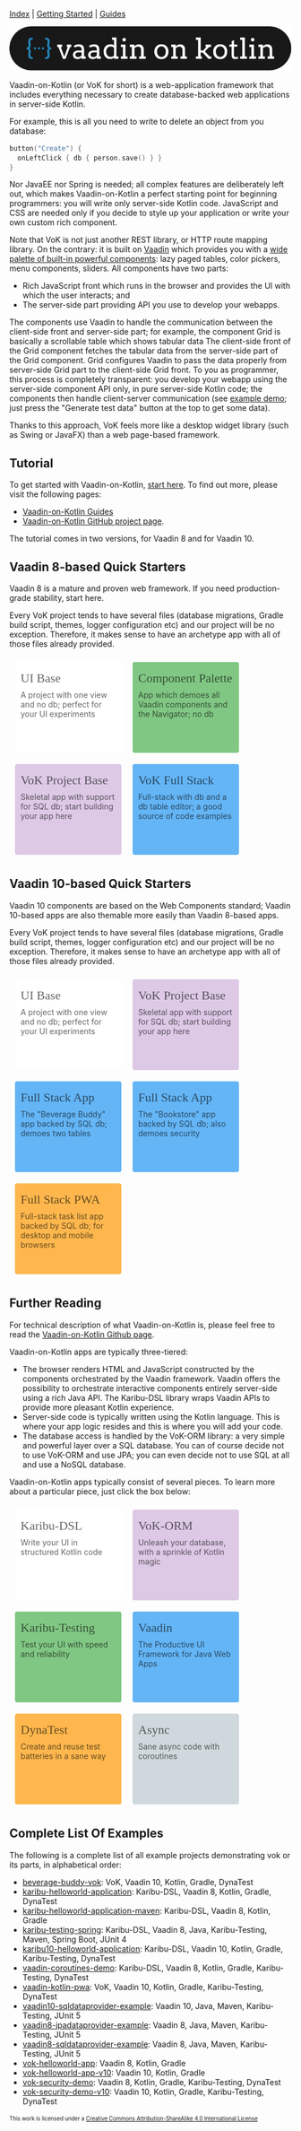 [Index](index.html) | [Getting Started](gettingstarted.html) | [Guides](vok-guides.html)

![VoK Logo](iconography/vok_logo_small.svg)

Vaadin-on-Kotlin (or VoK for short) is a web-application framework that includes everything necessary to create database-backed web applications in server-side Kotlin.

For example, this is all you need to write to delete an object from you database:
```kotlin
button("Create") {
  onLeftClick { db { person.save() } }
}
```

Nor JavaEE nor Spring is needed; all complex features are deliberately left out, which makes Vaadin-on-Kotlin a perfect
starting point for beginning programmers: you will write only server-side Kotlin code.
JavaScript and CSS are needed only if you decide
to style up your application or write your own custom rich component.

Note that VoK is not just another REST library, or HTTP route mapping library. On the contrary: it is built on [Vaadin](https://vaadin.com) which provides you with a
[wide palette of built-in powerful components](https://karibu-uitest.herokuapp.com/): lazy paged tables, color pickers, menu components, sliders.
All components have two parts:

* Rich JavaScript front which runs in the browser and provides the UI with which the user interacts; and
* The server-side part providing API you use to develop your webapps.

The components use Vaadin to handle the communication
between the client-side front and server-side part; for example, the component 
Grid is basically a scrollable table which shows tabular data
The client-side front of the Grid component fetches
the tabular data from the server-side part of the Grid component. Grid configures Vaadin to pass the data properly from server-side Grid
part to the client-side Grid front. To you as programmer, this process is completely transparent:
you develop your webapp using the server-side component API only, in pure server-side Kotlin code; the components then handle
client-server communication
(see [example demo](https://vok-crud.herokuapp.com/crud); just press the "Generate test data" button at the top to get some data).

Thanks to this approach, VoK feels more like a desktop widget library (such as Swing or JavaFX) than a web page-based framework.

## Tutorial

To get started with Vaadin-on-Kotlin, [start here](gettingstarted.html). To find out more, please visit the following pages:

* [Vaadin-on-Kotlin Guides](vok-guides.md)
* [Vaadin-on-Kotlin GitHub project page](https://github.com/mvysny/vaadin-on-kotlin).

The tutorial comes in two versions, for Vaadin 8 and for Vaadin 10.

## Vaadin 8-based Quick Starters

<style>
.box {
  border-radius: 4px;
  padding: 16px 10px;
  margin: 10px;
  width: 170px;
  height: 130px;
  transition: box-shadow 200ms;
  transition-timing-function: cubic-bezier(0.55, 0, 0.1, 1);
  color: rgba(0, 0, 0, 0.6);
  cursor: pointer;
}
.box:hover {
  box-shadow: 0 5px 10px rgba(0,0,0,.15);
}
.app {
  background: rgb(221, 201, 230);
}
.fe {
  background: rgb(129, 199, 132);
}
.md {
  background: rgb(255, 255, 255);
}
.go {
  background: rgb(100, 181, 246);
}
.au {
  background: rgb(255, 183, 77);
}
.pt {
  background: rgb(207, 216, 220);
}
.box .caption {
  font-size: 22px;
  font-family: Arvo, Monaco, serif;
}
.box .body {
  padding-top: 8px;
  font-size: 14px;
}
</style>

Vaadin 8 is a mature and proven web framework. If you need production-grade stability, start here.

Every VoK project tends to have several files (database migrations, Gradle build script, themes, logger configuration etc) and our project will be no exception. Therefore, it makes sense to
have an archetype app with all of those files already provided.

<div style="display: flex; flex-wrap: wrap">
<div onclick="location.href='https://github.com/mvysny/karibu-helloworld-application';" class="box md"><div class="caption">UI Base</div><div class="body">A project with one view and no db; perfect for your UI experiments</div></div>
<div onclick="location.href='https://github.com/mvysny/karibu-dsl/tree/master/karibu-dsl-v8#component-palette-app';" class="box fe"><div class="caption">Component Palette</div><div class="body">App which demoes all Vaadin components and the Navigator; no db</div></div>
<div onclick="location.href='https://github.com/mvysny/vok-helloworld-app';" class="box app"><div class="caption">VoK Project Base</div><div class="body">Skeletal app with support for SQL db; start building your app here</div></div>
<div onclick="location.href='https://github.com/mvysny/vaadin-on-kotlin#example-project';" class="box go"><div class="caption">VoK Full Stack</div><div class="body">Full-stack with db and a db table editor; a good source of code examples</div></div>
</div>

## Vaadin 10-based Quick Starters

Vaadin 10 components are based on the Web Components standard; Vaadin 10-based apps are also themable more easily than Vaadin 8-based apps.

Every VoK project tends to have several files (database migrations, Gradle build script, themes, logger configuration etc) and our project will be no exception. Therefore, it makes sense to
have an archetype app with all of those files already provided.

<div style="display: flex; flex-wrap: wrap">
<div onclick="location.href='https://github.com/mvysny/karibu10-helloworld-application';" class="box md"><div class="caption">UI Base</div><div class="body">A project with one view and no db; perfect for your UI experiments</div></div>
<div onclick="location.href='https://github.com/mvysny/vok-helloworld-app-v10';" class="box app"><div class="caption">VoK Project Base</div><div class="body">Skeletal app with support for SQL db; start building your app here</div></div>
<div onclick="location.href='https://github.com/mvysny/beverage-buddy-vok';" class="box go"><div class="caption">Full Stack App</div><div class="body">The "Beverage Buddy" app backed by SQL db; demoes two tables</div></div>
<div onclick="location.href='https://github.com/mvysny/bookstore-vok';" class="box go"><div class="caption">Full Stack App</div><div class="body">The "Bookstore" app backed by SQL db; also demoes security</div></div>
<div onclick="location.href='https://github.com/mvysny/vaadin-kotlin-pwa';" class="box au"><div class="caption">Full Stack PWA</div><div class="body">Full-stack task list app backed by SQL db; for desktop and mobile browsers</div></div>
</div>

## Further Reading

For technical description of what Vaadin-on-Kotlin is, please feel free to read the [Vaadin-on-Kotlin Github page](https://github.com/mvysny/vaadin-on-kotlin).

Vaadin-on-Kotlin apps are typically three-tiered:

* The browser renders HTML and JavaScript constructed by the components orchestrated by the Vaadin framework. Vaadin offers the possibility to orchestrate
  interactive components entirely server-side using a rich Java API. The Karibu-DSL library wraps Vaadin APIs to provide more pleasant Kotlin experience.
* Server-side code is typically written using the Kotlin language. This is where your app logic resides and this is where you will add your code.
* The database access is handled by the VoK-ORM library: a very simple and powerful layer over a SQL database. You can of course decide not to use
  VoK-ORM and use JPA; you can even decide not to use SQL at all and use a NoSQL database.

Vaadin-on-Kotlin apps typically consist of several pieces. To learn more about a particular piece, just click the box below: 

<div style="display: flex; flex-wrap: wrap">
<div onclick="location.href='https://github.com/mvysny/karibu-dsl';" class="box md"><div class="caption">Karibu-DSL</div><div class="body">Write your UI in structured Kotlin code</div></div>
<div onclick="location.href='https://github.com/mvysny/vok-orm';" class="box app"><div class="caption">VoK-ORM</div><div class="body">Unleash your database, with a sprinkle of Kotlin magic</div></div>
<div onclick="location.href='https://github.com/mvysny/karibu-testing';" class="box fe"><div class="caption">Karibu-Testing</div><div class="body">Test your UI with speed and reliability</div></div>
<div onclick="location.href='https://vaadin.com/';" class="box go"><div class="caption">Vaadin</div><div class="body">The Productive UI Framework for Java Web Apps</div></div>
<div onclick="location.href='https://github.com/mvysny/dynatest';" class="box au"><div class="caption">DynaTest</div><div class="body">Create and reuse test batteries in a sane way</div></div>
<div onclick="location.href='https://github.com/mvysny/vaadin-coroutines-demo';" class="box pt"><div class="caption">Async</div><div class="body">Sane async code with coroutines</div></div>
</div>

## Complete List Of Examples

The following is a complete list of all example projects demonstrating vok or its parts, in alphabetical order:

* [beverage-buddy-vok](https://github.com/mvysny/beverage-buddy-vok): VoK, Vaadin 10, Kotlin, Gradle, DynaTest
* [karibu-helloworld-application](https://github.com/mvysny/karibu-helloworld-application): Karibu-DSL, Vaadin 8, Kotlin, Gradle, DynaTest
* [karibu-helloworld-application-maven](https://github.com/mvysny/karibu-helloworld-application-maven): Karibu-DSL, Vaadin 8, Kotlin, Gradle
* [karibu-testing-spring](https://github.com/mvysny/karibu-testing-spring): Karibu-DSL, Vaadin 8, Java, Karibu-Testing, Maven, Spring Boot, JUnit 4
* [karibu10-helloworld-application](https://github.com/mvysny/karibu10-helloworld-application): Karibu-DSL, Vaadin 10, Kotlin, Gradle, Karibu-Testing, DynaTest
* [vaadin-coroutines-demo](https://github.com/mvysny/vaadin-coroutines-demo): Karibu-DSL, Vaadin 8, Kotlin, Gradle, Karibu-Testing, DynaTest
* [vaadin-kotlin-pwa](https://github.com/mvysny/vaadin-coroutines-demo): VoK, Vaadin 10, Kotlin, Gradle, Karibu-Testing, DynaTest
* [vaadin10-sqldataprovider-example](https://github.com/mvysny/vaadin10-sqldataprovider-example): Vaadin 10, Java, Maven, Karibu-Testing, JUnit 5
* [vaadin8-jpadataprovider-example](https://github.com/mvysny/vaadin8-jpadataprovider-example): Vaadin 8, Java, Maven, Karibu-Testing, JUnit 5
* [vaadin8-sqldataprovider-example](https://github.com/mvysny/vaadin8-sqldataprovider-example): Vaadin 8, Java, Maven, Karibu-Testing, JUnit 5
* [vok-helloworld-app](https://github.com/mvysny/vok-helloworld-app): Vaadin 8, Kotlin, Gradle
* [vok-helloworld-app-v10](https://github.com/mvysny/vok-helloworld-app-v10): Vaadin 10, Kotlin, Gradle
* [vok-security-demo](https://github.com/mvysny/vok-security-demo): Vaadin 8, Kotlin, Gradle, Karibu-Testing, DynaTest
* [vok-security-demo-v10](https://github.com/mvysny/vok-security-demo-v10): Vaadin 10, Kotlin, Gradle, Karibu-Testing, DynaTest

<sub><sup>This work is licensed under a [Creative Commons Attribution-ShareAlike 4.0 International License](https://creativecommons.org/licenses/by-sa/4.0/)</sup></sub>
